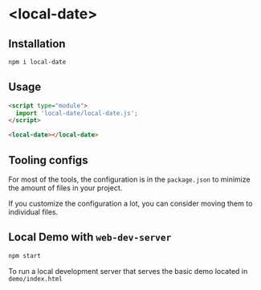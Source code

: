 # \<local-date>



## Installation

```bash
npm i local-date
```

## Usage

```html
<script type="module">
  import 'local-date/local-date.js';
</script>

<local-date></local-date>
```

## Tooling configs

For most of the tools, the configuration is in the `package.json` to minimize the amount of files in your project.

If you customize the configuration a lot, you can consider moving them to individual files.

## Local Demo with `web-dev-server`

```bash
npm start
```

To run a local development server that serves the basic demo located in `demo/index.html`
